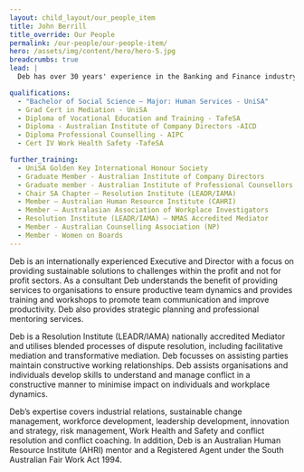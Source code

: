 ```yaml
---
layout: child_layout/our_people_item
title: John Berrill
title_override: Our People
permalink: /our-people/our-people-item/
hero: /assets/img/content/hero/hero-5.jpg
breadcrumbs: true
lead: |
  Deb has over 30 years' experience in the Banking and Finance industry, in South Africa and Australia, with a proven track record of facilitating positive outcomes for business and individuals.

qualifications:
  - "Bachelor of Social Science – Major: Human Services - UniSA"
  - Grad Cert in Mediation - UniSA
  - Diploma of Vocational Education and Training - TafeSA
  - Diploma - Australian Institute of Company Directors -AICD
  - Diploma Professional Counselling - AIPC
  - Cert IV Work Health Safety -TafeSA

further_training:
  - UniSA Golden Key International Honour Society
  - Graduate Member - Australian Institute of Company Directors
  - Graduate member - Australian Institute of Professional Counsellors
  - Chair SA Chapter – Resolution Institute (LEADR/IAMA)
  - Member – Australian Human Resource Institute (CAHRI)
  - Member – Australasian Association of Workplace Investigators
  - Resolution Institute (LEADR/IAMA) – NMAS Accredited Mediator
  - Member - Australian Counselling Association (NP)
  - Member - Women on Boards
---
```


Deb is an internationally experienced Executive and Director with a focus on providing sustainable solutions to challenges within the profit and not for profit sectors.  As a consultant Deb understands the benefit of providing services to organisations to ensure productive team dynamics and provides training and workshops to promote team communication and improve productivity.  Deb also provides strategic planning and professional mentoring services.

Deb is a Resolution Institute (LEADR/IAMA) nationally accredited Mediator and utilises blended processes of dispute resolution, including facilitative mediation and transformative mediation.    Deb focusses on assisting parties maintain constructive working relationships.  Deb assists organisations and individuals develop skills to understand and manage conflict in a constructive manner to minimise impact on individuals and workplace dynamics.

Deb’s expertise covers industrial relations, sustainable change management, workforce development, leadership development, innovation and strategy, risk management, Work Health and Safety and conflict resolution and conflict coaching.   In addition, Deb is an Australian Human Resource Institute (AHRI) mentor and a Registered Agent under the South Australian Fair Work Act 1994.